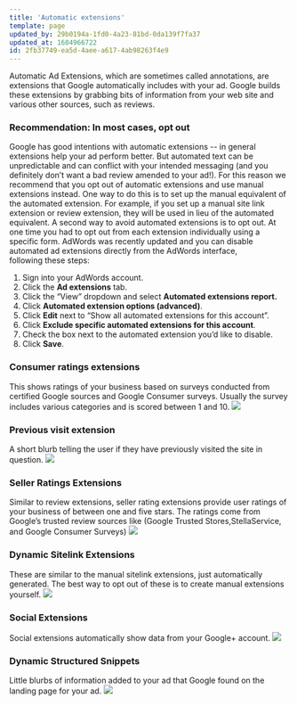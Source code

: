 ```yaml
---
title: 'Automatic extensions'
template: page
updated_by: 29b0194a-1fd0-4a23-81bd-0da139f7fa37
updated_at: 1604966722
id: 2fb37749-ea5d-4aee-a617-4ab98263f4e9
---
```

Automatic Ad Extensions, which are sometimes called annotations, are extensions that Google automatically includes with your ad. Google builds these extensions by grabbing bits of information from your web site and various other sources, such as reviews.

### Recommendation: In most cases, opt out

Google has good intentions with automatic extensions -- in general extensions help your ad perform better. But automated text can be unpredictable and can conflict with your intended messaging (and you definitely don’t want a bad review amended to your ad!). For this reason we recommend that you opt out of automatic extensions and use manual extensions instead. One way to do this is to set up the manual equivalent of the automated extension. For example, if you set up a manual site link extension or review extension, they will be used in lieu of the automated equivalent. A second way to avoid automated extensions is to opt out. At one time you had to opt out from each extension individually using a specific form. AdWords was recently updated and you can disable automated ad extensions directly from the AdWords interface, following these steps:

1.  Sign into your AdWords account.
2.  Click the **Ad extensions** tab.
3.  Click the “View” dropdown and select **Automated extensions report.**
4.  Click **Automated extension options (advanced)**.
5.  Click **Edit** next to “Show all automated extensions for this account”.
6.  Click **Exclude specific automated extensions for this account**.
7.  Check the box next to the automated extension you’d like to disable.
8.  Click **Save**.

### Consumer ratings extensions

This shows ratings of your business based on surveys conducted from certified Google sources and Google Consumer surveys. Usually the survey includes various categories and is scored between 1 and 10. ![](https://blog.adfury.io/wp-content/uploads/consumerReviewAutomated.png)

### Previous visit extension

A short blurb telling the user if they have previously visited the site in question. ![](https://blog.adfury.io/wp-content/uploads/PreviousVisit.png)

### Seller Ratings Extensions

Similar to review extensions, seller rating extensions provide user ratings of your business of between one and five stars. The ratings come from Google’s trusted review sources like (Google Trusted Stores,StellaService, and Google Consumer Surveys) ![](https://blog.adfury.io/wp-content/uploads/CustomerScore.png)  

### Dynamic Sitelink Extensions

These are similar to the manual sitelink extensions, just automatically generated. The best way to opt out of these is to create manual extensions yourself. ![](https://blog.adfury.io/wp-content/uploads/AutomatedSiteLink.png)  

### Social Extensions

Social extensions automatically show data from your Google+ account. ![](https://blog.adfury.io/wp-content/uploads/SocialExtensions.png)

### Dynamic Structured Snippets

Little blurbs of information added to your ad that Google found on the landing page for your ad. ![](https://blog.adfury.io/wp-content/uploads/DynamicSnippets.png)